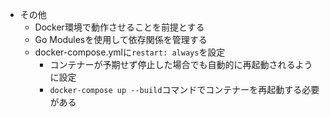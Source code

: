 - その他
  - Docker環境で動作させることを前提とする
  - Go Modulesを使用して依存関係を管理する
  - docker-compose.ymlに`restart: always`を設定
    - コンテナーが予期せず停止した場合でも自動的に再起動されるように設定
    - `docker-compose up --build`コマンドでコンテナーを再起動する必要がある
